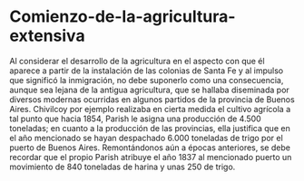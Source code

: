 # Comienzo-de-la-agricultura-extensiva
Al considerar el desarrollo de la agricultura en el aspecto con que él aparece a partir de la instalación de las colonias de Santa Fe y al impulso que significó la inmigración, no debe suponerlo como una consecuencia, aunque sea lejana de la antigua agricultura, que se hallaba diseminada por diversos modernas ocurridas en algunos partidos de la provincia de Buenos Aires. Chivilcoy por ejemplo realizaba en cierta medida el cultivo agrícola a tal punto que hacia 1854, Parish le asigna una producción de 4.500 toneladas; en cuanto a la producción de las provincias, ella justifica que en el año mencionado se hayan despachado 6.000 toneladas de trigo por el puerto de Buenos Aires. Remontándonos aún a épocas anteriores, se debe recordar que el propio Parish atribuye el año 1837 al mencionado puerto un movimiento de 840 toneladas de harina y unas 250 de trigo.
